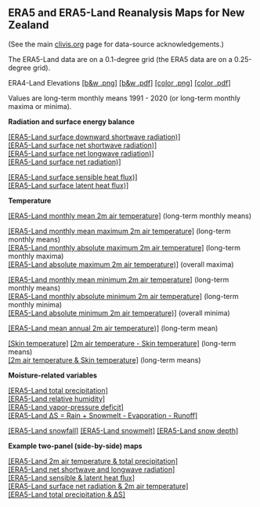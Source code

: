 ## ERA5 and ERA5-Land Reanalysis Maps for New Zealand ##

(See the main [clivis.org](https://climvis.org) page for data-source acknowledgements.)

The ERA5-Land data are on a 0.1-degree grid (the ERA5 data are on a 0.25-degree grid).

ERA4-Land Elevations [[b&w .png]](./content/maps/elev/ERA5-Land_elev_nz_b&w.png) [[b&w .pdf]](./content/maps/elev/ERA5-Land_elev_nz_b&w.pdf) [[color .png]](./content/maps/elev/ERA5-Land_elev_nz_clr.png) [[color .pdf]](./content/maps/elev/ERA5-Land_elev_nz_clr.pdf)

Values are long-term monthly means 1991 - 2020 (or long-term monthly maxima or minima).

**Radiation and surface energy balance**
 
[[ERA5-Land surface downward shortwave radiation)]](./content/anim/ltm/nz/ssrd_nz_e5land_1991-2020_ltm/ssrd_nz_e5land_1991-2020_ltm.html)  
[[ERA5-Land surface net shortwave radiation)]](./content/anim/ltm/nz/ssr_nz_e5land_1991-2020_ltm/ssr_nz_e5land_1991-2020_ltm.html)  
[[ERA5-Land surface net longwave radiation)]](./content/anim/ltm/nz/str_nz_e5land_1991-2020_ltm/str_nz_e5land_1991-2020_ltm.html)  
[[ERA5-Land surface net radiation)]](./content/anim/ltm/nz/snr_nz_e5land_1991-2020_ltm/snr_nz_e5land_1991-2020_ltm.html)   
 
[[ERA5-Land surface sensible heat flux)]](./content/anim/ltm/nz/sshf_nz_e5land_1991-2020_ltm/sshf_nz_e5land_1991-2020_ltm.html)  
[[ERA5-Land surface latent heat flux)]](./content/anim/ltm/nz/slhf_nz_e5land_1991-2020_ltm/slhf_nz_e5land_1991-2020_ltm.html)  

**Temperature**

[[ERA5-Land monthly mean 2m air temperature]](./content/anim/ltm/nz/t2m_nz_e5land_1991-2020_ltm/t2m_nz_e5land_1991-2020_ltm.html) (long-term monthly means)   

[[ERA5-Land monthly mean maximum 2m air temperature]](./content/anim/ltm/nz/t2m_mean_max_nz_e5land_1991-2020_ltm/t2m_mean_max_nz_e5land_1991-2020_ltm.html) (long-term monthly means)  
[[ERA5-Land monthly absolute maximum 2m air temperature]](./content/anim/ltm/nz/t2m_abs_max_nz_e5land_1991-2020_ltmax/t2m_abs_max_nz_e5land_1991-2020_ltmax.html)  (long-term monthly maxima)  
[[ERA5-Land absolute maximum 2m air temperature)]](./content/maps/ltm/nz/t2m_abs_max_nz_1991-2020.png) (overall maxima)  


 
[[ERA5-Land monthly mean minimum 2m air temperature]](./content/anim/ltm/nz/t2m_mean_min_nz_e5land_1991-2020_ltm/t2m_mean_min_nz_e5land_1991-2020_ltm.html)  (long-term monthly means)  
[[ERA5-Land monthly absolute minimum 2m air temperature]](./content/anim/ltm/nz/t2m_abs_min_nz_e5land_1991-2020_ltmin/t2m_abs_min_nz_e5land_1991-2020_ltmin.html)  (long-term monthly minima)  
[[ERA5-Land absolute minimum 2m air temperature)]](./content/maps/ltm/nz/t2m_abs_min_nz_1991-2020.png) (overall minima)  

[[ERA5-Land mean annual 2m air temperature)]](./content/maps/ltm/nz/t2m_ann_nz_1991-2020.png) (long-term mean)  

[[Skin temperature]](./content/anim/ltm/nz/skt_nz_e5land_1991-2020_ltm/skt_nz_e5land_1991-2020_ltm.html)
[[2m air temperature - Skin temperature]](./content/anim/ltm/nz/t2m-skt_nz_e5land_1991-2020_ltm/t2m-skt_nz_e5land_1991-2020_ltm.html) (long-term means)  
[[2m air temperature & Skin temperature]](./content/anim/ltm/nz/t2m_skt_nz_e5land_1991-2020_ltm/t2m_skt_nz_e5land_1991-2020_ltm.html) (long-term means)

**Moisture-related variables**

[[ERA5-Land total precipitation]](./content/anim/ltm/nz/tp_nz_e5land_1991-2020_ltm/tp_nz_e5land_1991-2020_ltm.html)  
[[ERA5-Land relative humidity]](./content/anim/ltm/nz/rh_nz_e5land_1991-2020_ltm/rh_nz_e5land_1991-2020_ltm.html)  
[[ERA5-Land vapor-pressure deficit]](./content/anim/ltm/nz/vpd_nz_e5land_1991-2020_ltm/vpd_nz_e5land_1991-2020_ltm.html)   
[[ERA5-Land &Delta;S = Rain + Snowmelt - Evaporation - Runoff]](./content/anim/ltm/nz/dS2_nz_e5land_1991-2020_ltm/dS2_nz_e5land_1991-2020_ltm.html)   

[[ERA5-Land snowfall]](./content/anim/ltm/nz/sf_nz_e5land_1991-2020_ltm/sf_nz_e5land_1991-2020_ltm.html) 
[[ERA5-Land snowmelt]](./content/anim/ltm/nz/smlt_nz_e5land_1991-2020_ltm/smlt_nz_e5land_1991-2020_ltm.html) 
[[ERA5-Land snow depth]](./content/anim/ltm/nz/sde_nz_e5land_1991-2020_ltm/sde_nz_e5land_1991-2020_ltm.html)  

**Example two-panel (side-by-side) maps**

[[ERA5-Land 2m air temperature & total precipitation]](./content/anim/ltm/nz/t2m_tp_nz_e5land_1991-2020_ltm/t2m_tp_nz_e5land_1991-2020_ltm.html)  
[[ERA5-Land net shortwave and longwave radiation]](./content/anim/ltm/nz/ssr_str_nz_e5land_1991-2020_ltm/ssr_str_nz_e5land_1991-2020_ltm.html)  
[[ERA5-Land sensible & latent heat flux]](./content/anim/ltm/nz/sshf_slhf_nz_e5land_1991-2020_ltm/sshf_slhf_nz_e5land_1991-2020_ltm.html)  
[[ERA5-Land surface net radiation & 2m air temperature]](./content/anim/ltm/nz/snr_t2m_nz_e5land_1991-2020_ltm/snr_t2m_nz_e5land_1991-2020_ltm.html)  
[[ERA5-Land total precipitation & &Delta;S]](./content/anim/ltm/nz/tp_dS2_nz_e5land_1991-2020_ltm/tp_dS2_nz_e5land_1991-2020_ltm.html)    

 
